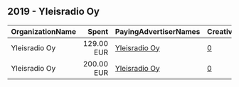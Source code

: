 ## 2019 - Yleisradio Oy 
|OrganizationName|Spent|PayingAdvertiserNames|CreativeUrls|Impressions|Genders|AgeBrackets|CountryCodes|BillingAddresses|CandidateBallotInformation|
|:---|---:|:---|:---|---:|:---|:---|:---|:---|:---|
|Yleisradio Oy|129.00 EUR|[Yleisradio Oy](2019/Yleisradio_Oy.md)|[0](https://www.snap.com/political-ads/asset/3fed632f65dd3be482b07043415ae3b8453ec126ebcfa3197f183d560ca91875?mediaType=mp4)|59,518||18-25|finland|"Radiokatu 5,Helsinki,00024,FI"||
|Yleisradio Oy|200.00 EUR|[Yleisradio Oy](2019/Yleisradio_Oy.md)|[0](https://www.snap.com/political-ads/asset/88a0a1c28863de14734c93d46568c9188d8fd31b766e23bfd15403f722b6738d?mediaType=mp4)|107,953||18-22|finland|"Radiokatu 5,Helsinki,00024,FI"||
